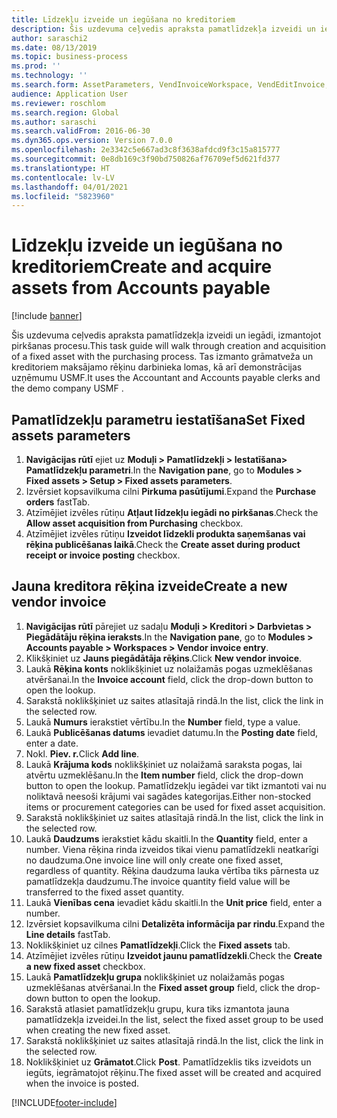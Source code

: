 ```yaml
---
title: Līdzekļu izveide un iegūšana no kreditoriem
description: Šis uzdevuma ceļvedis apraksta pamatlīdzekļa izveidi un iegādi, izmantojot pirkšanas procesu.
author: saraschi2
ms.date: 08/13/2019
ms.topic: business-process
ms.prod: ''
ms.technology: ''
ms.search.form: AssetParameters, VendInvoiceWorkspace, VendEditInvoice, VendTableLookup, InventItemIdLookupSimple, AssetTable
audience: Application User
ms.reviewer: roschlom
ms.search.region: Global
ms.author: saraschi
ms.search.validFrom: 2016-06-30
ms.dyn365.ops.version: Version 7.0.0
ms.openlocfilehash: 2e3342c5e667ad3c8f3638afdcd9f3c15a815777
ms.sourcegitcommit: 0e8db169c3f90bd750826af76709ef5d621fd377
ms.translationtype: HT
ms.contentlocale: lv-LV
ms.lasthandoff: 04/01/2021
ms.locfileid: "5823960"
---
```

# <a name="create-and-acquire-assets-from-accounts-payable"></a><span data-ttu-id="36151-103">Līdzekļu izveide un iegūšana no kreditoriem</span><span class="sxs-lookup"><span data-stu-id="36151-103">Create and acquire assets from Accounts payable</span></span>

[!include [banner](../../includes/banner.md)]

<span data-ttu-id="36151-104">Šis uzdevuma ceļvedis apraksta pamatlīdzekļa izveidi un iegādi, izmantojot pirkšanas procesu.</span><span class="sxs-lookup"><span data-stu-id="36151-104">This task guide will walk through creation and acquisition of a fixed asset with the purchasing process.</span></span>  <span data-ttu-id="36151-105">Tas izmanto grāmatveža un kreditoriem maksājamo rēķinu darbinieka lomas, kā arī demonstrācijas uzņēmumu USMF.</span><span class="sxs-lookup"><span data-stu-id="36151-105">It uses the Accountant and Accounts payable clerks and the demo company USMF .</span></span>


## <a name="set-fixed-assets-parameters"></a><span data-ttu-id="36151-106">Pamatlīdzekļu parametru iestatīšana</span><span class="sxs-lookup"><span data-stu-id="36151-106">Set Fixed assets parameters</span></span>
1. <span data-ttu-id="36151-107">**Navigācijas rūtī** ejiet uz **Moduļi > Pamatlīdzekļi > Iestatīšana> Pamatlīdzekļu parametri**.</span><span class="sxs-lookup"><span data-stu-id="36151-107">In the **Navigation pane**, go to **Modules > Fixed assets > Setup > Fixed assets parameters**.</span></span>
2. <span data-ttu-id="36151-108">Izvērsiet kopsavilkuma cilni **Pirkuma pasūtījumi**.</span><span class="sxs-lookup"><span data-stu-id="36151-108">Expand the **Purchase orders** fastTab.</span></span>
3. <span data-ttu-id="36151-109">Atzīmējiet izvēles rūtiņu **Atļaut līdzekļu iegādi no pirkšanas**.</span><span class="sxs-lookup"><span data-stu-id="36151-109">Check the **Allow asset acquisition from Purchasing** checkbox.</span></span>
4. <span data-ttu-id="36151-110">Atzīmējiet izvēles rūtiņu **Izveidot līdzekli produkta saņemšanas vai rēķina publicēšanas laikā**.</span><span class="sxs-lookup"><span data-stu-id="36151-110">Check the **Create asset during product receipt or invoice posting** checkbox.</span></span>

## <a name="create-a-new-vendor-invoice"></a><span data-ttu-id="36151-111">Jauna kreditora rēķina izveide</span><span class="sxs-lookup"><span data-stu-id="36151-111">Create a new vendor invoice</span></span>
1. <span data-ttu-id="36151-112">**Navigācijas rūtī** pārejiet uz sadaļu **Moduļi > Kreditori > Darbvietas > Piegādātāju rēķina ieraksts**.</span><span class="sxs-lookup"><span data-stu-id="36151-112">In the **Navigation pane**, go to **Modules > Accounts payable > Workspaces > Vendor invoice entry**.</span></span>
2. <span data-ttu-id="36151-113">Klikšķiniet uz **Jauns piegādātāja rēķins**.</span><span class="sxs-lookup"><span data-stu-id="36151-113">Click **New vendor invoice**.</span></span>
3. <span data-ttu-id="36151-114">Laukā **Rēķina konts** noklikšķiniet uz nolaižamās pogas uzmeklēšanas atvēršanai.</span><span class="sxs-lookup"><span data-stu-id="36151-114">In the **Invoice account** field, click the drop-down button to open the lookup.</span></span>
4. <span data-ttu-id="36151-115">Sarakstā noklikšķiniet uz saites atlasītajā rindā.</span><span class="sxs-lookup"><span data-stu-id="36151-115">In the list, click the link in the selected row.</span></span>
5. <span data-ttu-id="36151-116">Laukā **Numurs** ierakstiet vērtību.</span><span class="sxs-lookup"><span data-stu-id="36151-116">In the **Number** field, type a value.</span></span>
6. <span data-ttu-id="36151-117">Laukā **Publicēšanas datums** ievadiet datumu.</span><span class="sxs-lookup"><span data-stu-id="36151-117">In the **Posting date** field, enter a date.</span></span>
7. <span data-ttu-id="36151-118">Nokl. **Piev. r.**</span><span class="sxs-lookup"><span data-stu-id="36151-118">Click **Add line**.</span></span>
8. <span data-ttu-id="36151-119">Laukā **Krājuma kods** noklikšķiniet uz nolaižamā saraksta pogas, lai atvērtu uzmeklēšanu.</span><span class="sxs-lookup"><span data-stu-id="36151-119">In the **Item number** field, click the drop-down button to open the lookup.</span></span> <span data-ttu-id="36151-120">Pamatlīdzekļu iegādei var tikt izmantoti vai nu noliktavā neesoši krājumi vai sagādes kategorijas.</span><span class="sxs-lookup"><span data-stu-id="36151-120">Either non-stocked items or procurement categories can be used for fixed asset acquisition.</span></span>  
9. <span data-ttu-id="36151-121">Sarakstā noklikšķiniet uz saites atlasītajā rindā.</span><span class="sxs-lookup"><span data-stu-id="36151-121">In the list, click the link in the selected row.</span></span>
10. <span data-ttu-id="36151-122">Laukā **Daudzums** ierakstiet kādu skaitli.</span><span class="sxs-lookup"><span data-stu-id="36151-122">In the **Quantity** field, enter a number.</span></span> <span data-ttu-id="36151-123">Viena rēķina rinda izveidos tikai vienu pamatlīdzekli neatkarīgi no daudzuma.</span><span class="sxs-lookup"><span data-stu-id="36151-123">One invoice line will only create one fixed asset, regardless of quantity.</span></span> <span data-ttu-id="36151-124">Rēķina daudzuma lauka vērtība tiks pārnesta uz pamatlīdzekļa daudzumu.</span><span class="sxs-lookup"><span data-stu-id="36151-124">The invoice quantity field value will be transferred to the fixed asset quantity.</span></span>  
11. <span data-ttu-id="36151-125">Laukā **Vienības cena** ievadiet kādu skaitli.</span><span class="sxs-lookup"><span data-stu-id="36151-125">In the **Unit price** field, enter a number.</span></span>
12. <span data-ttu-id="36151-126">Izvērsiet kopsavilkuma cilni **Detalizēta informācija par rindu**.</span><span class="sxs-lookup"><span data-stu-id="36151-126">Expand the **Line details** fastTab.</span></span>
13. <span data-ttu-id="36151-127">Noklikšķiniet uz cilnes **Pamatlīdzekļi**.</span><span class="sxs-lookup"><span data-stu-id="36151-127">Click the **Fixed assets** tab.</span></span>
14. <span data-ttu-id="36151-128">Atzīmējiet izvēles rūtiņu **Izveidot jaunu pamatlīdzekli**.</span><span class="sxs-lookup"><span data-stu-id="36151-128">Check the **Create a new fixed asset** checkbox.</span></span>
15. <span data-ttu-id="36151-129">Laukā **Pamatlīdzekļu grupa** noklikšķiniet uz nolaižamās pogas uzmeklēšanas atvēršanai.</span><span class="sxs-lookup"><span data-stu-id="36151-129">In the **Fixed asset group** field, click the drop-down button to open the lookup.</span></span>
16. <span data-ttu-id="36151-130">Sarakstā atlasiet pamatlīdzekļu grupu, kura tiks izmantota jauna pamatlīdzekļa izveidei.</span><span class="sxs-lookup"><span data-stu-id="36151-130">In the list, select the fixed asset group to be used when creating the new fixed asset.</span></span>
17. <span data-ttu-id="36151-131">Sarakstā noklikšķiniet uz saites atlasītajā rindā.</span><span class="sxs-lookup"><span data-stu-id="36151-131">In the list, click the link in the selected row.</span></span>
18. <span data-ttu-id="36151-132">Noklikšķiniet uz **Grāmatot**.</span><span class="sxs-lookup"><span data-stu-id="36151-132">Click **Post**.</span></span> <span data-ttu-id="36151-133">Pamatlīdzeklis tiks izveidots un iegūts, iegrāmatojot rēķinu.</span><span class="sxs-lookup"><span data-stu-id="36151-133">The fixed asset will be created and acquired when the invoice is posted.</span></span>  



[!INCLUDE[footer-include](../../../includes/footer-banner.md)]